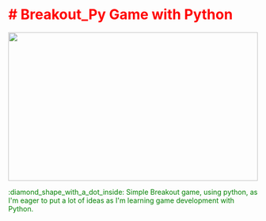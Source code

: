 <div id="banner">
  <h1><span style="color:red"># Breakout_Py Game with Python</span></h1>
  <img src="https://media.giphy.com/media/26u4iGYsaVfWljK6s/giphy.gif" width="100%" height="300px">
</div>
<div id="content">
  <p><span style="color: green">:diamond_shape_with_a_dot_inside: Simple Breakout game, using python, as I'm eager to put a lot of ideas as I'm learning game development with Python.</span></p>
  
